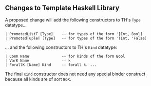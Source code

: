 ## Changes to Template Haskell Library



A proposed change will add the following constructors to TH's `Type` datatype...


```wiki
| PromotedListT [Type]    -- for types of the form '[Int, Bool]
| PromotedTupleT [Type]   -- for types of the form '(Int, 'False)
```


... and the following constructors to TH's `Kind` datatype:


```wiki
| ConK Name               -- for kinds of the form Bool
| VarK Name               -- k
| ForallK [Name] Kind     -- forall k. ...
```


The final `Kind` constructor does not need any special binder construct because all kinds are of sort `BOX`.



